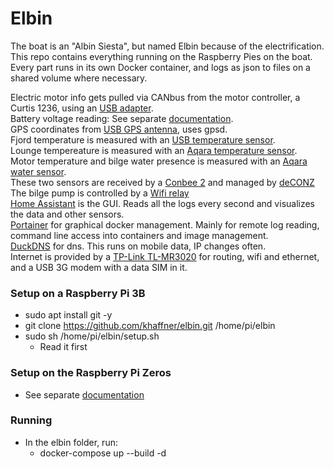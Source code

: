 # Elbin
The boat is an "Albin Siesta", but named Elbin because of the electrification.
This repo contains everything running on the Raspberry Pies on the boat. \
Every part runs in its own Docker container, and logs as json to files on a shared volume where necessary.

Electric motor info gets pulled via CANbus from the motor controller, a Curtis 1236, using an [USB adapter](https://www.ebay.com/itm/USB-To-CAN-Debugger-USB-CAN-USB2CAN-Converter-Adapter-CAN-Bus-Analyzer/283981754476). \
Battery voltage reading: See separate [documentation](/Batteries/Batteries.md). \
GPS coordinates from [USB GPS antenna](https://www.digitalimpuls.no/diverse/134873s/globalsat-vanntett-gps-mottaker-usb-tilkobling-magnetfeste-48-kanaler), uses gpsd. \
Fjord temperature is measured with an [USB temperature sensor](https://usbtemp.com/). \
Lounge tempereature is measured with an [Aqara temperature sensor](https://www.aqara.com/us/temperature_humidity_sensor.html).\
Motor temperature and bilge water presence is measured with an [Aqara water sensor](https://www.aqara.com/us/water_leak_sensor.html). \
These two sensors are received by a [Conbee 2](https://phoscon.de/en/conbee2) and managed by [deCONZ](https://hub.docker.com/r/marthoc/deconz)\
The bilge pump is controlled by a [Wifi relay](https://www.ebay.com/itm/Sonoff-WiFi-Wireless-witch-Home-Relay-Board-Delay-Module-APP-Smart-Home-Good/283836633645?ssPageName=STRK%3AMEBIDX%3AIT&var=585269344101&_trksid=p2057872.m2749.l2649) \
[Home Assistant](https://www.home-assistant.io/) is the GUI. Reads all the logs every second and visualizes the data and other sensors. \
[Portainer](https://www.portainer.io/) for graphical docker management. Mainly for remote log reading, command line access into containers and image management. \
[DuckDNS](http://www.duckdns.org/) for dns. This runs on mobile data, IP changes often. \
Internet is provided by a [TP-Link TL-MR3020](https://www.prisjakt.no/product.php?e=1034742) for routing, wifi and ethernet, and a USB 3G modem with a data SIM in it.


### Setup on a Raspberry Pi 3B
- sudo apt install git -y
- git clone https://github.com/khaffner/elbin.git /home/pi/elbin
- sudo sh /home/pi/elbin/setup.sh
  - Read it first

### Setup on the Raspberry Pi Zeros
- See separate [documentation](/Batteries/Batteries.md)

### Running
- In the elbin folder, run:
  - docker-compose up --build -d
